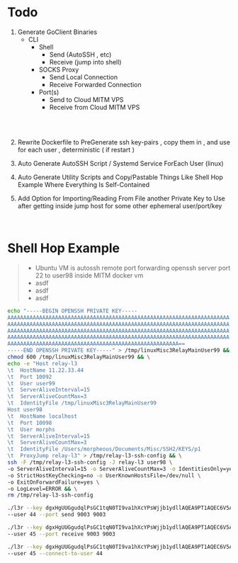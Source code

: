 # Todo

1. Generate GoClient Binaries
    - CLI
        - Shell
            - Send (AutoSSH , etc)
            - Receive (jump into shell)
        - SOCKS Proxy
            - Send Local Connection
            - Receive Forwarded Connection
        - Port(s)
            - Send to Cloud MITM VPS
            - Receive from Cloud MITM VPS
<br>
<br>

2. Rewrite Dockerfile to PreGenerate ssh key-pairs , copy them in , and use for each user , deterministic ( if restart )

3. Auto Generate AutoSSH Script / Systemd Service ForEach User (linux)

4. Auto Generate Utility Scripts and Copy/Pastable Things Like Shell Hop Example Where Everything Is Self-Contained

5. Add Option for Importing/Reading From File another Private Key to Use after getting inside jump host for some other ephemeral user/port/key

<br>

# Shell Hop Example
>  - Ubuntu VM is autossh remote port forwarding openssh server port 22 to user98 inside MITM docker vm
>  - asdf
>  - asdf
>  - asdf

```bash
echo "-----BEGIN OPENSSH PRIVATE KEY-----
AAAAAAAAAAAAAAAAAAAAAAAAAAAAAAAAAAAAAAAAAAAAAAAAAAAAAAAAAAAAAAAAAAAAAA
AAAAAAAAAAAAAAAAAAAAAAAAAAAAAAAAAAAAAAAAAAAAAAAAAAAAAAAAAAAAAAAAAAAAAA
AAAAAAAAAAAAAAAAAAAAAAAAAAAAAAAAAAAAAAAAAAAAAAAAAAAAAAAAAAAAAAAAAAAAAA
AAAAAAAAAAAAAAAAAAAAAAAAAAAAAAAAAAAAAAAAAAAAAAAAAAAAAAAAAAAAAAAAAAAAAA
AAAAAAAAAAAAAAAAAAAAAAAAAAAAAAAAAAAAAAAAAAAAAAAAAAAAAA==
-----END OPENSSH PRIVATE KEY-----" > /tmp/linuxMisc3RelayMainUser99 && \
chmod 600 /tmp/linuxMisc3RelayMainUser99 && \
echo -e "Host relay-l3
\t  HostName 11.22.33.44
\t  Port 10092
\t  User user99
\t  ServerAliveInterval=15
\t  ServerAliveCountMax=3
\t  IdentityFile /tmp/linuxMisc3RelayMainUser99
Host user98
\t  HostName localhost
\t  Port 10098
\t  User morphs
\t  ServerAliveInterval=15
\t  ServerAliveCountMax=3
\t  IdentityFile /Users/morpheous/Documents/Misc/SSH2/KEYS/p1
\t  ProxyJump relay-l3" > /tmp/relay-l3-ssh-config && \
ssh -F /tmp/relay-l3-ssh-config -J relay-l3 user98 \
-o ServerAliveInterval=15 -o ServerAliveCountMax=3 -o IdentitiesOnly=yes \
-o StrictHostKeyChecking=no -o UserKnownHostsFile=/dev/null \
-o ExitOnForwardFailure=yes \
-o LogLevel=ERROR && \
rm /tmp/relay-l3-ssh-config

```


```bash
./l3r --key dgxHgUUGgudqlPsGC1tqN0TI9va1hXcYPsWjjb1ydllAQEA9PT1AQEC6V5AueIjr8WyJXTfFf8eaiNGddQUsjh8= \
--user 44 --port send 9003 9003
```


```bash
./l3r --key dgxHgUUGgudqlPsGC1tqN0TI9va1hXcYPsWjjb1ydllAQEA9PT1AQEC6V5AueIjr8WyJXTfFf8eaiNGddQUsjh8= \
--user 45 --port receive 9003 9003
```


```bash
./l3r --key dgxHgUUGgudqlPsGC1tqN0TI9va1hXcYPsWjjb1ydllAQEA9PT1AQEC6V5AueIjr8WyJXTfFf8eaiNGddQUsjh8= \
--user 45 --connect-to-user 44
```